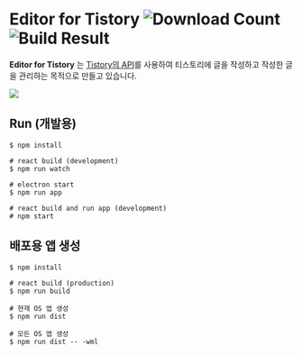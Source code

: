 # Editor for Tistory ![Download Count][download_count] ![Build Result][build_result]

[download_count]: https://img.shields.io/github/downloads/joostory/tistory-editor/total.svg
[build_result]: https://github.com/joostory/tistory-editor/workflows/Build/badge.svg

**Editor for Tistory** 는 [Tistory의 API](http://www.tistory.com/guide/api/oauth)를 사용하여 티스토리에 글을 작성하고 작성한 글을 관리하는 목적으로 만들고 있습니다.

![](https://joostory.github.io/tistory-editor/image/screenshot_mac.png)

## Run (개발용)

```
$ npm install

# react build (development)
$ npm run watch

# electron start
$ npm run app

# react build and run app (development)
# npm start
```

## 배포용 앱 생성

```
$ npm install

# react build (production)
$ npm run build

# 현재 OS 앱 생성
$ npm run dist

# 모든 OS 앱 생성
$ npm run dist -- -wml
```
